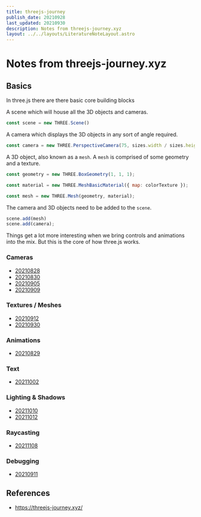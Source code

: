 ```yaml
---
title: threejs-journey
publish_date: 20210928
last_updated: 20210930
description: Notes from threejs-journey.xyz
layout: ../../layouts/LiteratureNoteLayout.astro
---
```


# Notes from threejs-journey.xyz

## Basics

In three.js there are there basic core building blocks

A scene which will house all the 3D objects and cameras.
```js
const scene = new THREE.Scene()
```

A camera which displays the 3D objects in any sort of angle required.
```js
const camera = new THREE.PerspectiveCamera(75, sizes.width / sizes.height, 0.1, 100)
```

A 3D object, also known as a `mesh`. A `mesh` is comprised of some geometry and a texture.

```js
const geometry = new THREE.BoxGeometry(1, 1, 1);

const material = new THREE.MeshBasicMaterial({ map: colorTexture });

const mesh = new THREE.Mesh(geometry, material);
```


The camera and 3D objects need to be added to the `scene`.

```js
scene.add(mesh)
scene.add(camera);
```

Things get a lot more interesting when we bring controls and animations into the mix. But this is the core of how three.js works.


### Cameras

- [20210828](../fleeting-notes/20210828.md)
- [20210830](../fleeting-notes/20210830.md)
- [20210905](../fleeting-notes/20210905.md)
- [20210909](../fleeting-notes/20210909.md)

### Textures / Meshes
- [20210912](../fleeting-notes/20210912.md)
- [20210930](../fleeting-notes/20210930.md)

### Animations
- [20210829](../fleeting-notes/20210829.md)

### Text
- [20211002](../fleeting-notes/20211002.md)


### Lighting & Shadows
- [20211010](../fleeting-notes/20211010.md)
- [20211012](../fleeting-notes/20211012.md)

### Raycasting
- [20211108](../fleeting-notes/20211108.md)

### Debugging
- [20210911](../fleeting-notes/20210911.md)



## References

- https://threejs-journey.xyz/
